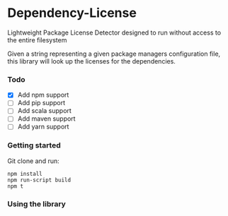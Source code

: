 # Dependency-License
Lightweight Package License Detector designed to run without access to the entire filesystem

Given a string representing a given package managers configuration file, this library will look up the licenses for the dependencies.


### Todo
- [x] Add npm support
- [ ] Add pip support
- [ ] Add scala support
- [ ] Add maven support
- [ ] Add yarn support

### Getting started

Git clone and run:
```
npm install
npm run-script build
npm t
```

### Using the library




